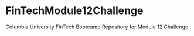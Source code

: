# FinTechModule12Challenge
 Columbia University FinTech Bootcamp Repository for Module 12 Challenge

